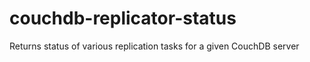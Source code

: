 couchdb-replicator-status
=========================

Returns status of various replication tasks for a given CouchDB server
